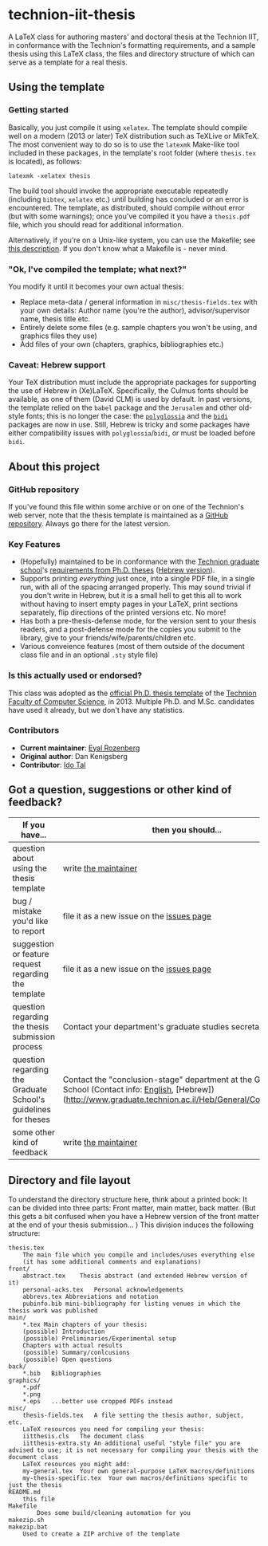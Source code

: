 # technion-iit-thesis

A LaTeX class for authoring masters' and doctoral thesis at the Technion IIT, in conformance with the Technion's formatting requirements, and a sample thesis using this LaTeX class, the files and directory structure of which can serve as a template for a real thesis.

## Using the template

### Getting started

Basically, you just compile it using `xelatex`. The template should compile well on a modern (2013 or later) TeX distribution such as TeXLive or MikTeX. The most convenient way to do so is to use the `latexmk` Make-like tool included in these packages, in the template's root folder (where `thesis.tex` is located), as follows:

    latexmk -xelatex thesis

The build tool should invoke the appropriate executable repeatedly (including `bibtex`, `xelatex` etc.) until building has concluded or an error is encountered. The template, as distributed, should compile without error (but with some warnings); once you've compiled it you have a `thesis.pdf` file, which you should read for additional information.

Alternatively, if you're on a Unix-like system, you can use the Makefile; see [this description](https://github.com/eyalroz/technion-iit-thesis/pull/19). If you don't know what a Makefile is - never mind.

### "Ok, I've compiled the template; what next?"

You modify it until it becomes your own actual thesis:

* Replace meta-data / general information in `misc/thesis-fields.tex` with your own details: Author name (you're the author), advisor/supervisor name, thesis title etc.
* Entirely delete some files (e.g. sample chapters you won't be using, and graphics files they use)
* Add files of your own (chapters, graphics, bibliographies etc.)

### Caveat: Hebrew support

Your TeX distribution must include the appropriate packages for supporting the use of Hebrew in (Xe)LaTeX. Specifically, the Culmus fonts should be available, as one of them (David CLM) is used by default. In past versions, the template relied on the `babel` package and the `Jerusalem` and other old-style fonts; this is no longer the case: the [`polyglossia`](http://ctan.org/pkg/polyglossia) and the  [`bidi`](http://ctan.org/pkg/bidi) packages are now in use. Still, Hebrew is tricky and some packages have either compatibility issues with `polyglossia`/`bidi`, or must be loaded before `bidi`.

## About this project

### GitHub repository

If you've found this file within some archive or on one of the Technion's web server, note that the thesis template is maintained as a [GitHub repository](https://github.com/eyalroz/technion-iit-thesis/). Always go there for the latest version.

### Key Features

- (Hopefully) maintained to be in conformance with the [Technion graduate school](http://www.graduate.technion.ac.il/eng)'s [requirements from Ph.D. theses](http://www.graduate.technion.ac.il/eng/FinalProcedures/Editing%20%20Submission%20of%20Thesis.htm) ([Hebrew version](http://www.graduate.technion.ac.il/Heb/Graduation/Thesis_editing.asp)).
- Supports printing _everything_ just once, into a single PDF file, in a single run, with all of the spacing arranged properly. This may sound trivial if you don't write in Hebrew, but it is a small hell to get this all to work without having to insert empty pages in your LaTeX, print sections separately, flip directions of the printed versions etc. No more!
- Has both a pre-thesis-defense mode, for the version sent to your thesis readers, and a post-defense mode for the copies you submit to the library, give to your friends/wife/parents/children etc.
- Various conveience features (most of them outside of the document class file and in an optional `.sty` style file)

### Is this actually used or endorsed?

This class was adopted as the [official Ph.D. thesis template](http://www.cs.technion.ac.il/graduate/etc/thesis-template/) of the [Technion Faculty of Computer Science](http://www.cs.technion.ac.il/), in 2013. Multiple Ph.D. and M.Sc. candidates have used it already, but we don't have any statistics.

### Contributors

* **Current maintainer**: [Eyal Rozenberg](mailto:eyalroz@technion.ac.il)
* **Original author**: Dan Kenigsberg
* **Contributor**: [Ido Tal](mailto:idotal@ee.technion.ac.il)


## Got a question, suggestions or other kind of feedback?

| **If you have...**                                               | **then you should...**                                                                                                                                                                                                            |
|------------------------------------------------------------------|-----------------------------------------------------------------------------------------------------------------------------------------------------------------------------------------------------------------------------------|
| question about using the thesis template                         | write [the maintainer](mailto:eyalroz@technion.ac.il)                                                                                                                                                                             |
| bug / mistake you'd like to report                               | file it as a new issue on the [issues page](https://github.com/eyalroz/technion-iit-thesis/issues)                                                                                                                                |
| suggestion or feature request regarding the template             | file it as a new issue on the [issues page](https://github.com/eyalroz/technion-iit-thesis/issues)                                                                                                                                |
| question regarding the thesis submission process                     | Contact your department's graduate studies secretariat.                                                          |
| question regarding the Graduate School's guidelines for theses | Contact the "conclusion-stage" department at the Graduate School (Contact info: [English](http://www.graduate.technion.ac.il/Eng/General_info/Contact_us.asp), [Hebrew])(http://www.graduate.technion.ac.il/Heb/General/Contact_us.asp) |
| some other kind of feedback                                      | write [the maintainer](mailto:eyalroz@technion.ac.il)                                                                                                                                                                             |

## Directory and file layout

To understand the directory structure here, think about a printed book: It can be divided into three parts: Front matter, main matter, back matter. (But this gets a bit confused when you have a Hebrew version of the front matter at the end of your thesis submission... ) This division induces the following structure:

```
thesis.tex
	The main file which you compile and includes/uses everything else
	(it has some additional comments and explanations)
front/
	abstract.tex	Thesis abstract (and extended Hebrew version of it)
	personal-acks.tex	Personal acknowledgements
	abbrevs.tex	Abbreviations and notation
	pubinfo.bib	mini-bibliography for listing venues in which the thesis work was published
main/
	*.tex Main chapters of your thesis:
	(possible) Introduction
	(possible) Preliminaries/Experimental setup
	Chapters with actual results
	(possible) Summary/conlcusions
	(possible) Open questions
back/
	*.bib	Bibliographies
graphics/
	*.pdf	
	*.png
	*.eps	...better use cropped PDFs instead
misc/
	thesis-fields.tex	A file setting the thesis author, subject, etc.
	LaTeX resources you need for compiling your thesis:
	iitthesis.cls	The document class 
	iitthesis-extra.sty	An additional useful "style file" you are advised to use; it is not necessary for compiling your thesis with the document class
	LaTeX resources you might add:
	my-general.tex	Your own general-purpose LaTeX macros/definitions
	my-thesis-specific.tex	Your own macros/definitions specific to just the thesis
README.md	
	this file
Makefile
        Does some build/cleaning automation for you
makezip.sh
makezip.bat
	Used to create a ZIP archive of the template
```

